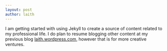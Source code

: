 ```yaml
---
layout: post
author: laith
---
```


I am getting started with using Jekyll to create a source of content related to my professional life.
I do plan to resume blogging other content at my previous blog <a href="https://laith.wordpress.com" target="_new">laith.wordpress.com</a>, however that is for more creative ventures.
